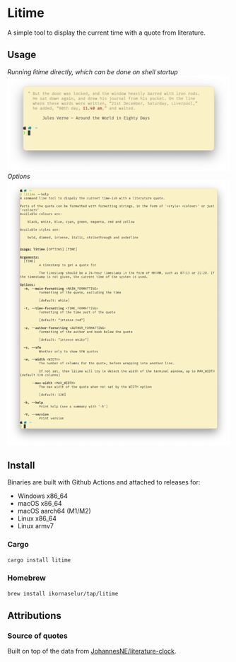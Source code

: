 # Litime

A simple tool to display the current time with a quote from literature.

## Usage

_Running litime directly, which can be done on shell startup_
![quote](.example-quote.png?cache=1)
_Options_
![help](.example-help.png?cache=1)

## Install

Binaries are built with Github Actions and attached to releases for:
* Windows x86_64
* macOS x86_64
* macOS aarch64 (M1/M2)
* Linux x86_64
* Linux armv7

### Cargo

```bash
cargo install litime
```

### Homebrew

```bash
brew install ikornaselur/tap/litime
```

## Attributions
### Source of quotes
Built on top of the data from
[JohannesNE/literature-clock](https://github.com/JohannesNE/literature-clock).
